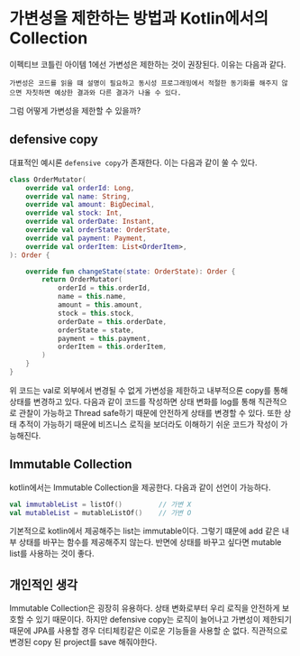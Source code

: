 # 가변성을 제한하는 방법과 Kotlin에서의 Collection

이펙티브 코틀린 아이템 1에선 가변성은 제한하는 것이 권장된다. 이유는 다음과 같다.

```
가변성은 코드를 읽을 떄 설명이 필요하고 동시성 프로그래밍에서 적절한 동기화를 해주지 않으면 자칫하면 예상한 결과와 다른 결과가 나올 수 있다.
```

그럼 어떻게 가변성을 제한할 수 있을까? 

## defensive copy

대표적인 예시론 `defensive copy`가 존재한다. 이는 다음과 같이 쑬 수 있다. 

```kotlin
class OrderMutator(
    override val orderId: Long,
    override val name: String,
    override val amount: BigDecimal,
    override val stock: Int,
    override val orderDate: Instant,
    override val orderState: OrderState,
    override val payment: Payment,
    override val orderItem: List<OrderItem>,
): Order {

    override fun changeState(state: OrderState): Order {
        return OrderMutator(
            orderId = this.orderId,
            name = this.name,
            amount = this.amount,
            stock = this.stock,
            orderDate = this.orderDate,
            orderState = state,
            payment = this.payment,
            orderItem = this.orderItem,
        )
    }
}
```
위 코드는 val로 외부에서 변경될 수 없게 가변성을 제한하고 내부적으론 copy를 통해 상태를 변경하고 있다. 다음과 같이 코드를 작성하면 상태 변화를 log를 통해 직관적으로 관찰이 가능하고 
Thread safe하기 때문에 안전하게 상태를 변경할 수 있다. 또한 상태 추적이 가능하기 때문에 비즈니스 로직을 보더라도 이해하기 쉬운 코드가 작성이 가능해진다. 

## Immutable Collection

kotlin에서는 Immutable Collection을 제공한다. 다음과 같이 선언이 가능하다.

```kotlin
val immutableList = listOf()         // 가변 X
val mutableList = mutableListOf()    // 가변 O
```

기본적으로 kotlin에서 제공해주는 list는 immutable이다. 그렇기 떄문에 add 같은 내부 상태를 바꾸는 함수를 제공해주지 않는다. 반면에 상태를 바꾸고 싶다면 mutable list를 사용하는 것이 좋다. 

## 개인적인 생각

Immutable Collection은 굉장히 유용하다. 상태 변화로부터 우리 로직을 안전하게 보호할 수 있기 때문이다. 하지만 defensive copy는 로직이 늘어나고 가변성이 제한되기 때문에 JPA를 사용할 경우 더티체킹같은
이로운 기능들을 사용할 순 없다. 직관적으로 변경된 copy 된 project를 save 해줘야한다.

